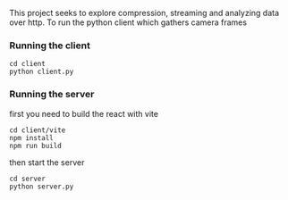 This project seeks to explore compression, streaming and analyzing data over http.
To run the python client which gathers camera frames
### Running the client
```
cd client
python client.py
```
### Running the server
first you need to build the react with vite
```
cd client/vite
npm install
npm run build
```
then start the server
```
cd server
python server.py
```